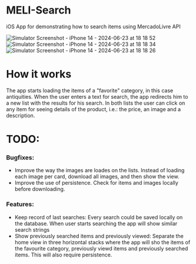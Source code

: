 # MELI-Search
iOS App for demonstrating how to search items using MercadoLivre API

![Simulator Screenshot - iPhone 14 - 2024-06-23 at 18 18 52](https://github.com/campofernando/MELI-Search/assets/86025148/e7d7c2c7-e91d-4a67-8ced-28c22ad88907) ![Simulator Screenshot - iPhone 14 - 2024-06-23 at 18 18 34](https://github.com/campofernando/MELI-Search/assets/86025148/cbe6d053-b88e-4692-aa00-faee614584fb) ![Simulator Screenshot - iPhone 14 - 2024-06-23 at 18 18 26](https://github.com/campofernando/MELI-Search/assets/86025148/25f23126-126e-45f0-8d58-74d7cf0c0404)


# How it works
The app starts loading the items of a "favorite" category, in this case antiquities. When the user enters a text for search, the app redirects him to a new list with the results for his search. In both lists the user can click on any item for seeing details of the product, i.e.: the price, an image and a description.

# TODO:
### Bugfixes:
- Improve the way the images are loades on the lists. Instead of loading each image per card, download all images, and then show the view.
- Improve the use of persistence. Check for items and images locally before downloading.

### Features:
- Keep record of last searches: Every search could be saved locally on the database. When user starts searching the app will show similar search strings
- Show previously searched items and previously viewed: Separate the home view in three horizontal stacks where the app will sho the items of the favourite category, previously viewd items and previously searched items. This will also require persistence.
